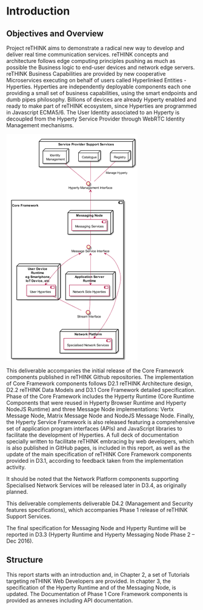 Introduction
============

Objectives and Overview
-----------------------

Project reTHINK aims to demonstrate a radical new way to develop and deliver real time communication services. reTHINK concepts and architecture follows edge computing principles pushing as much as possible the Business logic to end-user devices and network edge servers. reTHINK Business Capabilities are provided by new cooperative Microservices executing on behalf of users called Hyperlinked Entities - Hyperties. Hyperties are independently deployable components each one providing a small set of business capabilities, using the smart endpoints and dumb pipes philosophy. Billions of devices are already Hyperty enabled and ready to make part of reTHINK ecosystem, since Hyperties are programmed in Javascript ECMA5/6. The User Identity associated to an Hyperty is decoupled from the Hyperty Service Provider through WebRTC Identity Management mechanisms.

![Core Framework Components scope in reTHINK Architecture](WP3-scope.png)

This deliverable accompanies the initial release of the Core Framework components published in reTHINK Github repositories. The implementation of Core Framework components follows D2.1 reTHINK Architecture design, D2.2 reTHINK Data Models and D3.1 Core Framework detailed specification. Phase of the Core Framework includes the Hyperty Runtime (Core Runtime Components that were reused in Hyperty Browser Runtime and Hyperty NodeJS Runtime) and three Message Node implementations: Vertx Message Node, Matrix Message Node and NodeJS Message Node. Finally, the Hyperty Service Framework is also released featuring a comprehensive set of application program interfaces (APIs) and JavaScript libraries to facilitate the development of Hyperties. A full deck of documentation specially written to facilitate reTHINK embracing by web developers, which is also published in GitHub pages, is included in this report, as well as the update of the main specification of reTHINK Core Framework components provided in D3.1, according to feedback taken from the implementation activity.

It should be noted that the Network Platform components supporting Specialised Network Services will be released later in D3.4, as originally planned.

This deliverable complements deliverable D4.2 (Management and Security features specifications), which accompanies Phase 1 release of reTHINK Support Services.

The final specification for Messaging Node and Hyperty Runtime will be reported in D3.3 (Hyperty Runtime and Hyperty Messaging Node Phase 2 – Dec 2016).

Structure
---------

This report starts with an introduction and, in Chapter 2, a set of Tutorials targeting reTHINK Web Developers are provided. In chapter 3, the specification of the Hyperty Runtime and of the Messaging Node, is updated. The Documentation of Phase 1 Core Framework components is provided as annexes including API documentation.
